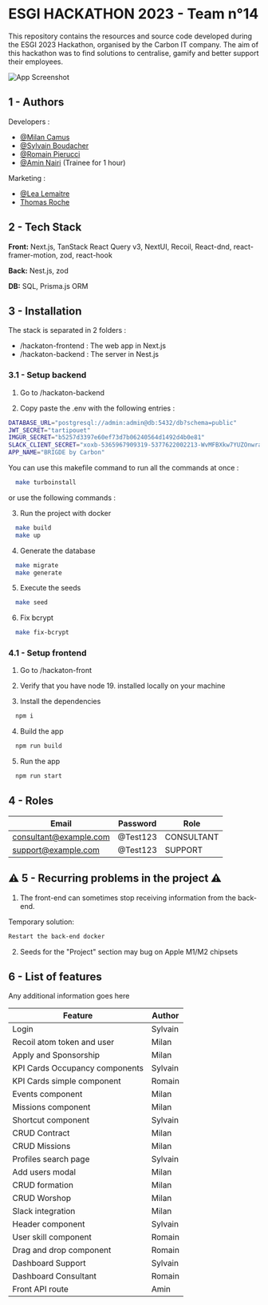 
# ESGI HACKATHON 2023 - Team n°14

This repository contains the resources and source code developed during the ESGI 2023 Hackathon, organised by the Carbon IT company. 
The aim of this hackathon was to find solutions to centralise, gamify and better support their employees.




![App Screenshot](https://i.postimg.cc/B6JSHyvk/Capture-d-e-cran-2023-06-11-a-17-16-01.png)




## 1 - Authors

Developers :
- [@Milan Camus](https://github.com/MisterGoodDeal)
- [@Sylvain Boudacher](https://github.com/SylvainBoudacher)
- [@Romain Pierucci](https://github.com/Norudah)
- [@Amin Nairi](https://github.com/aminnairi) (Trainee for 1 hour)

Marketing :
- [@Lea Lemaitre](https://www.linkedin.com/in/l%C3%A9a-lemaitre-chef-de-projets-marketing-operationnel)
- [Thomas Roche](https://www.linkedin.com/in/thomas-r-8a3526179/)

## 2 - Tech Stack

**Front:** Next.js, TanStack React Query v3, NextUI, Recoil, React-dnd, react-framer-motion, zod, react-hook

**Back:** Nest.js, zod

**DB:** SQL, Prisma.js ORM



## 3 - Installation

The stack is separated in 2 folders :
- /hackaton-frontend : The web app in Next.js
- /hackaton-backend : The server in Nest.js

### 3.1 - Setup backend

1. Go to /hackaton-backend

2. Copy paste the .env with the following entries :

```bash
DATABASE_URL="postgresql://admin:admin@db:5432/db?schema=public"
JWT_SECRET="tartipouet"
IMGUR_SECRET="b5257d3397e60ef73d7b06240564d1492d4b0e81"
SLACK_CLIENT_SECRET="xoxb-5365967909319-5377622002213-WvMFBXkw7YUZOnwrayK6CL3I"
APP_NAME="BRIGDE by Carbon"
```

You can use this makefile command to run all the commands at once :

```bash
  make turboinstall  
```

or use the following commands :

3. Run the project with docker

  
```bash
  make build
  make up
```
  
 


4. Generate the database

```bash
  make migrate
  make generate
```

5. Execute the seeds

```bash
  make seed
```

6. Fix bcrypt

```bash
  make fix-bcrypt
```



### 4.1 - Setup frontend

1. Go to /hackaton-front
2. Verify that you have node 19. installed locally on your machine

3. Install the dependencies

```bash
  npm i
```

4. Build the app

```bash
  npm run build
```

5. Run the app

```bash
  npm run start
```

## 4 - Roles

| Email                  | Password | Role       |
| ---------------------- | -------- | ---------- |
| consultant@example.com | @Test123 | CONSULTANT |
| support@example.com    | @Test123 | SUPPORT    |


## ⚠️ 5 - Recurring problems in the project ⚠️

1. The front-end can sometimes stop receiving information from the back-end.

Temporary solution: 

```txt
Restart the back-end docker
```

2. Seeds for the "Project" section may bug on Apple M1/M2 chipsets

## 6 - List of features

Any additional information goes here

| Feature                        | Author  |
|--------------------------------|---------|
| Login                          | Sylvain |
| Recoil atom token and user     | Milan   |
| Apply and Sponsorship          | Milan   |
| KPI Cards Occupancy components | Sylvain |
| KPI Cards simple component     | Romain  |
| Events component               | Milan   |
| Missions component             | Milan   |
| Shortcut component             | Sylvain |
| CRUD Contract                  | Milan   |
| CRUD Missions                  | Milan   |
| Profiles search page           | Sylvain |
| Add users modal                | Milan   |
| CRUD formation                 | Milan   |
| CRUD Worshop                   | Milan   |
| Slack integration              | Milan   |
| Header component               | Sylvain |
| User skill component           | Romain  |
| Drag and drop component        | Romain  |
| Dashboard Support              | Sylvain |
| Dashboard Consultant           | Romain  |
| Front API route                | Amin    |
